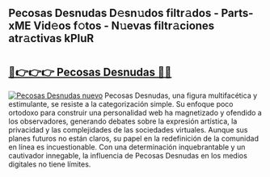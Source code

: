 ## Pecosas Desnudas D𝚎sn𝚞dos filtr𝚊dos - Parts-xME Vid𝚎os f𝚘tos - N𝚞evas filtr𝚊ciones atr𝚊ctivas kPIuR

# <h2><a href="http://mb06yr.tromn.icu/?c=Pecosas+Desnudas">🔗👉👉👉 Pecosas Desnudas 🔗🔗</a></h2>

[![Pecosas Desnudas nuevo](https://i.imgur.com/pEAQMta.gif)](http://mb06yr.tromn.icu/?c=Pecosas+Desnudas)
Pecosas Desnudas, una figura multifacética y estimulante, se resiste a la categorización simple. Su enfoque poco ortodoxo para construir una personalidad web ha magnetizado y ofendido a los observadores, generando debates sobre la expresión artística, la privacidad y las complejidades de las sociedades virtuales. Aunque sus planes futuros no están claros, su papel en la redefinición de la comunidad en línea es incuestionable. Con una determinación inquebrantable y un cautivador innegable, la influencia de Pecosas Desnudas en los medios digitales no tiene límites.
